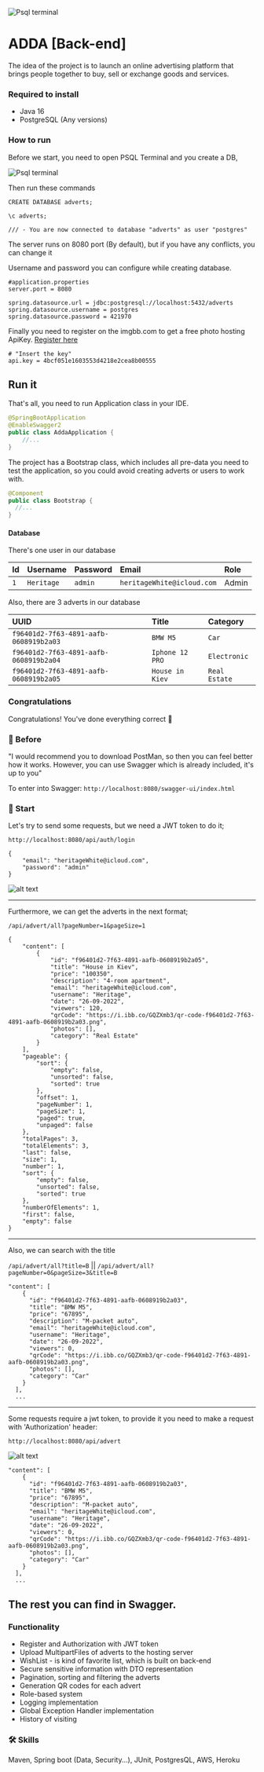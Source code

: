 ![Psql terminal](./imgs/logo.png) 
# ADDA [Back-end]
The idea of the project is to launch an online advertising platform that brings people together to buy, sell or exchange goods and services.

### Required to install
- Java 16
- PostgreSQL (Any versions)

### How to run

Before we start, you need to open PSQL Terminal and you create a DB, 

![Psql terminal](./imgs/psql.png)

Then run these commands
```
CREATE DATABASE adverts;
```
```
\c adverts;
```
```
/// - You are now connected to database "adverts" as user "postgres"
```


The server runs on 8080 port (By default), but if you have any conflicts, you can change it

Username and password you can configure while creating database.
```
#application.properties
server.port = 8080

spring.datasource.url = jdbc:postgresql://localhost:5432/adverts
spring.datasource.username = postgres
spring.datasource.password = 421970
```

Finally you need to register on the imgbb.com to get a free photo hosting ApiKey.
[Register here](https://api.imgbb.com/)

```
# "Insert the key"
api.key = 4bcf051e1603553d4218e2cea8b00555
```

## Run it

That's all, you need to run Application class in your IDE.
```java
@SpringBootApplication
@EnableSwagger2
public class AddaApplication {
    //...
}
```

The project has a Bootstrap class,
which  includes all pre-data you need to test the application,
so you could avoid creating adverts or users to work with.

```java
@Component
public class Bootstrap {
  //...
}
```

#### Database

There's one user in our database

| Id  | Username    | Password   | Email                       | Role |
|:----|:------------|:-----------|:----------------------------|:-----|
| `1` | `Heritage`  | `admin`    | `heritageWhite@icloud.com`  | Admin|

Also, there are 3 adverts in our database

| UUID                                  | Title           | Category      |
|:--------------------------------------|:----------------|:--------------|
| `f96401d2-7f63-4891-aafb-0608919b2a03`| `BMW M5`        | `Car`         |
| `f96401d2-7f63-4891-aafb-0608919b2a04`| `Iphone 12 PRO` | `Electronic`  |
| `f96401d2-7f63-4891-aafb-0608919b2a05`| `House in Kiev` | `Real Estate` |

### Congratulations

Congratulations! You've done everything correct 🎉

### 🚀 Before
"I would recommend you to download PostMan, so then you can feel better how it works. 
However, you can use Swagger which is already included, it's up to you"

To enter into Swagger: `http://localhost:8080/swagger-ui/index.html`
###  🌿 Start
Let's try to send some requests, but we need a JWT token to do it;

`http://localhost:8080/api/auth/login`
```
{
    "email": "heritageWhite@icloud.com",
    "password": "admin"
}
```
![alt text](./imgs/login.png)

---
Furthermore, we can get the adverts in the next format;

`/api/advert/all?pageNumber=1&pageSize=1`
```
{
    "content": [
        {
            "id": "f96401d2-7f63-4891-aafb-0608919b2a05",
            "title": "House in Kiev",
            "price": "100350",
            "description": "4-room apartment",
            "email": "heritageWhite@icloud.com",
            "username": "Heritage",
            "date": "26-09-2022",
            "viewers": 120,
            "qrCode": "https://i.ibb.co/GQZXmb3/qr-code-f96401d2-7f63-4891-aafb-0608919b2a03.png",
            "photos": [],
            "category": "Real Estate"
        }
    ],
    "pageable": {
        "sort": {
            "empty": false,
            "unsorted": false,
            "sorted": true
        },
        "offset": 1,
        "pageNumber": 1,
        "pageSize": 1,
        "paged": true,
        "unpaged": false
    },
    "totalPages": 3,
    "totalElements": 3,
    "last": false,
    "size": 1,
    "number": 1,
    "sort": {
        "empty": false,
        "unsorted": false,
        "sorted": true
    },
    "numberOfElements": 1,
    "first": false,
    "empty": false
}
```
---

Also, we can search with the title

`/api/advert/all?title=B` 
|| `/api/advert/all?pageNumber=0&pageSize=3&title=B`
```
"content": [
    {
      "id": "f96401d2-7f63-4891-aafb-0608919b2a03",
      "title": "BMW M5",
      "price": "67895",
      "description": "M-packet auto",
      "email": "heritageWhite@icloud.com",
      "username": "Heritage",
      "date": "26-09-2022",
      "viewers": 0,
      "qrCode": "https://i.ibb.co/GQZXmb3/qr-code-f96401d2-7f63-4891-aafb-0608919b2a03.png",
      "photos": [],
      "category": "Car"
    }
  ],
  ...
```
---
Some requests require a jwt token, 
to provide it you need to make a request with 'Authorization' header:

`http://localhost:8080/api/advert`

![alt text](./imgs/addAdvert.png)
```
"content": [
    {
      "id": "f96401d2-7f63-4891-aafb-0608919b2a03",
      "title": "BMW M5",
      "price": "67895",
      "description": "M-packet auto",
      "email": "heritageWhite@icloud.com",
      "username": "Heritage",
      "date": "26-09-2022",
      "viewers": 0,
      "qrCode": "https://i.ibb.co/GQZXmb3/qr-code-f96401d2-7f63-4891-aafb-0608919b2a03.png",
      "photos": [],
      "category": "Car"
    }
  ],
  ...
```
The rest you can find in Swagger.
---
### Functionality

- Register and Authorization with JWT token
- Upload MultipartFiles of adverts to the hosting server
- WishList - is kind of favorite list, which is built on back-end
- Secure sensitive information with DTO representation
- Pagination, sorting and filtering the adverts
- Generation QR codes for each advert
- Role-based system
- Logging implementation
- Global Exception Handler implementation
- History of visiting

### 🛠 Skills
Maven, Spring boot (Data, Security...), JUnit, PostgresQL, AWS, Heroku
